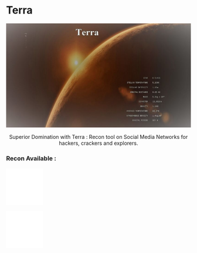 # Terra


<p align="center"  >
<img src="./img/terra.jpg"  alt="terra"  />
</p>

<p align="center" >
Superior Domination with Terra : Recon tool on Social Media Networks for hackers, crackers and explorers.
</p>

### Recon Available :


<p>
<img height="100px" width="100px" src="./img/tweet.png" />
</p>

<p>
<img height="100px" width="100px" src="./img/insta.png" />
</p>











